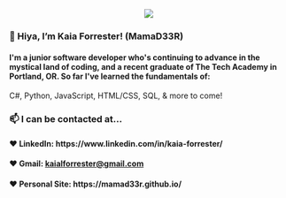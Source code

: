 <center><img src="https://media2.giphy.com/media/NKEt9elQ5cR68/giphy.gif"></center>


<h3>👋 Hiya, I’m Kaia Forrester! (MamaD33R)</h3>
<h4>I'm a junior software developer who's continuing to advance in the mystical land of coding,
and a recent graduate of The Tech Academy in Portland, OR. 
So far I've learned the fundamentals of:</h4> C#, Python, JavaScript, HTML/CSS, SQL, & more to come!

<br>

<h3>📫 I can be contacted at...</h3>
<h4>♥ LinkedIn: https://www.linkedin.com/in/kaia-forrester/</h4>
<h4>♥ Gmail: <a href="mailto:kaialforrester@gmail.com">kaialforrester@gmail.com</a>  </h4>
<h4>♥ Personal Site: https://mamad33r.github.io/</h4>

<!---
MamaD33R/MamaD33R is a ✨ special ✨ repository because its `README.md` (this file) appears on your GitHub profile.
You can click the Preview link to take a look at your changes.
--->
